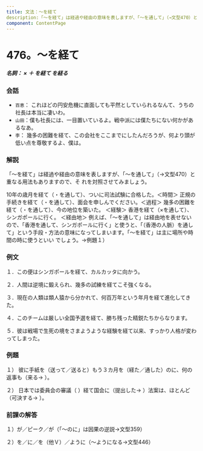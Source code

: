 ```yaml
---
title: 文法：～を経て
description:「～を経て」は経過や経由の意味を表しますが、「～を通して」（→文型470）と重なる用法もありますので、そ れを対照させてみましょう。
component: ContentPage
---
```



# 476。～を経て
##### 名詞： × ＋ を経て を経る
### 会話
- `百恵`： これほどの円安危機に直面しても平然としていられるなんて、うちの社長は本当に凄いわ。
- `山田`：僕も社長には、一目置いているよ。戦中派には僕たちにない何かがあるなあ。
- `李`： 幾多の困難を経て、この会社をここまでにしたんだろうが、何より頭が低い点を尊敬するよ、僕は。
### 解説
「～を経て」は経過や経由の意味を表しますが、「～を通して」（→文型470）と重なる用法もありますので、そ れを対照させてみましょう。

10年の歳月を経て（・を通して）、ついに司法試験に合格した。＜時間＞ 正規の手続きを経て（・を通して）、面会を申しんでください。＜過程＞ 幾多の困難を経て（・を通して）、今の地位を築いた。 ＜経験＞ 香港を経て（×を通して）、シンガポールに行く。 ＜経由地＞ 例えば、「～を通して」は経由地を表せないので、「香港を通して、シンガポールに行く」と使うと、「（香港の人脈）を通して」という手段・方法の意味になってしまいます。「～を経て」は主に場所や時間の時に使うといい でしょう。→例題１）
### 例文
１．この便はシンガポールを経て、カルカッタに向かう。

２．人間は逆境に鍛えられ、幾多の試練を経てこそ強くなる。

３．現在の人類は類人猿から分かれて、何百万年という年月を経て進化してきた。

４．このチームは厳しい全国予選を経て、勝ち残った精鋭たちからなります。

５．彼は戦場で生死の境をさまようような経験を経て以来、すっかり人格が変わってしまった。
### 例題
１） 彼に手紙を（送って／送ると）もう３カ月を（経た／通した）のに、何の返事も（来る→ ）。

２） 日本では委員会の審議（ ）経て国会に（提出した→ ）法案は、ほとんど（可決する→ ）。
### 前課の解答
１）が／ピーク／が（「～のに」は因果の逆説→文型359）

２）を／に／を（他Ｖ）／ように（～ようになる→文型446）

